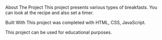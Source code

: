About The Project
This project presents various types of breakfasts. You can look at the recipe and also set a timer.

Built With This project was completed with HTML, CSS, JavaScript.

This project can be used for educational purposes.

